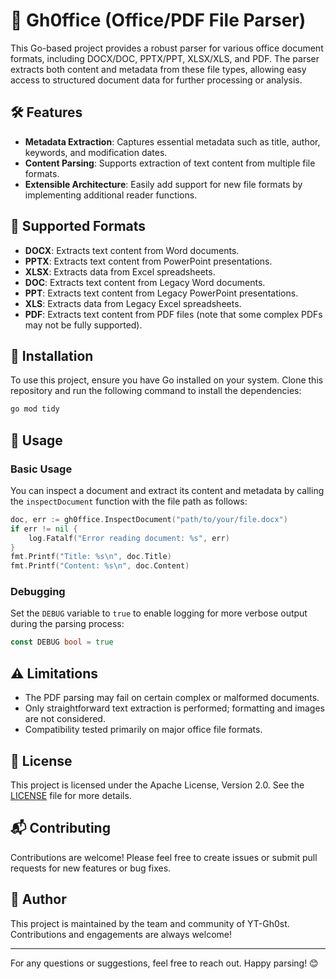 # 📄 Gh0ffice (Office/PDF File Parser)

This Go-based project provides a robust parser for various office document formats, including DOCX/DOC, PPTX/PPT, XLSX/XLS, and PDF. The parser extracts both content and metadata from these file types, allowing easy access to structured document data for further processing or analysis.

## 🛠 Features

- **Metadata Extraction**: Captures essential metadata such as title, author, keywords, and modification dates.
- **Content Parsing**: Supports extraction of text content from multiple file formats.
- **Extensible Architecture**: Easily add support for new file formats by implementing additional reader functions.

## 📂 Supported Formats

- **DOCX**: Extracts text content from Word documents.
- **PPTX**: Extracts text content from PowerPoint presentations.
- **XLSX**: Extracts data from Excel spreadsheets.
- **DOC**: Extracts text content from Legacy Word documents.
- **PPT**: Extracts text content from Legacy PowerPoint presentations.
- **XLS**: Extracts data from Legacy Excel spreadsheets.
- **PDF**: Extracts text content from PDF files (note that some complex PDFs may not be fully supported).

## 📖 Installation

To use this project, ensure you have Go installed on your system. Clone this repository and run the following command to install the dependencies:

```bash
go mod tidy
```

## 🚀 Usage

### Basic Usage

You can inspect a document and extract its content and metadata by calling the `inspectDocument` function with the file path as follows:

```go
doc, err := gh0ffice.InspectDocument("path/to/your/file.docx")
if err != nil {
    log.Fatalf("Error reading document: %s", err)
}
fmt.Printf("Title: %s\n", doc.Title)
fmt.Printf("Content: %s\n", doc.Content)
```

### Debugging

Set the `DEBUG` variable to `true` to enable logging for more verbose output during the parsing process:

```go
const DEBUG bool = true
```

## ⚠️ Limitations

- The PDF parsing may fail on certain complex or malformed documents.
- Only straightforward text extraction is performed; formatting and images are not considered.
- Compatibility tested primarily on major office file formats.

## 📝 License

This project is licensed under the Apache License, Version 2.0. See the [LICENSE](LICENSE) file for more details.

## 📬 Contributing

Contributions are welcome! Please feel free to create issues or submit pull requests for new features or bug fixes.

## 👥 Author

This project is maintained by the team and community of YT-Gh0st. Contributions and engagements are always welcome!

---

For any questions or suggestions, feel free to reach out. Happy parsing! 😊

